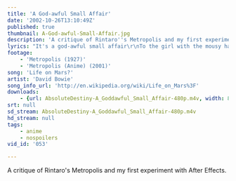 ```yaml
---
title: 'A God-awful Small Affair'
date: '2002-10-26T13:10:49Z'
published: true
thumbnail: A-God-awful-Small-Affair.jpg
description: 'A critique of Rintaro''s Metropolis and my first experiment with After Effects.'
lyrics: "It's a god-awful small affair\r\nTo the girl with the mousy hair\r\nBut her mummy is yelling, \"No!\"\r\nAnd her daddy has told her to go\r\nBut her friend is nowhere to be seen\r\nNow she walks through her sunken dream\r\nTo the seat with the clearest view\r\nAnd she's hooked to the silver screen\r\nBut the film is a saddening bore\r\nFor she's lived it ten times or more\r\nShe could spit in the eyes of fools\r\nAs they ask her to focus on\r\n\r\nSailors fighting in the dance hall\r\nOh man! Look at those cavemen go\r\nIt's the freakiest show\r\nTake a look at the lawman\r\nBeating up the wrong guy\r\nOh man! Wonder if he'll ever know\r\nHe's in the best selling show\r\nIs there life on Mars?"
footage:
    - 'Metropolis (1927)'
    - 'Metropolis (Anime) (2001)'
song: 'Life on Mars?'
artist: 'David Bowie'
song_info_url: 'http://en.wikipedia.org/wiki/Life_on_Mars%3F'
downloads:
    - {url: AbsoluteDestiny-A_Goddawful_Small_Affair-480p.m4v, width: 848, height: 480, mimetype: video/mp4}
srt: null
sd_stream: AbsoluteDestiny-A_Goddawful_Small_Affair-480p.m4v
hd_stream: null
tags:
    - anime
    - nospoilers
vid_id: '053'

---
```

A critique of Rintaro's Metropolis and my first experiment with After Effects.